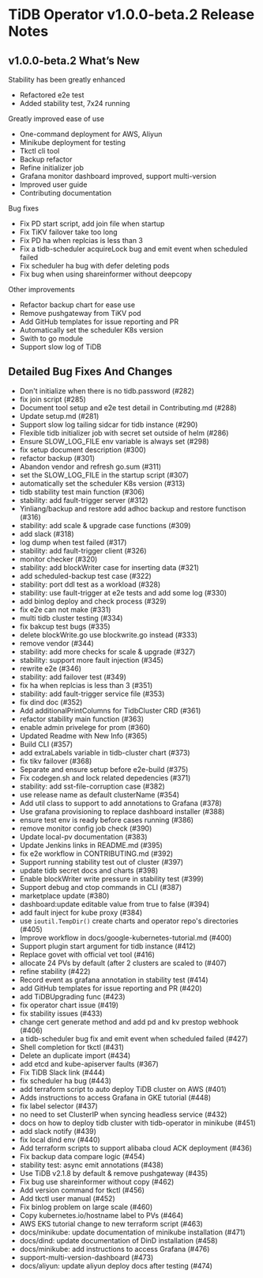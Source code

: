 # TiDB Operator v1.0.0-beta.2 Release Notes

## v1.0.0-beta.2 What’s New

Stability has been greatly enhanced
- Refactored e2e test
- Added stability test, 7x24 running

Greatly improved ease of use

- One-command deployment for AWS, Aliyun
- Minikube deployment for testing
- Tkctl cli tool
- Backup refactor
- Refine initializer job
- Grafana monitor dashboard improved, support multi-version
- Improved user guide
- Contributing documentation

Bug fixes

- Fix PD start script, add join file when startup
- Fix TiKV failover take too long
- Fix PD ha when replcias is less than 3
- Fix a tidb-scheduler acquireLock bug and emit event when scheduled failed
- Fix scheduler ha bug with defer deleting pods
- Fix bug when using shareinformer without deepcopy

Other improvements

- Refactor backup chart for ease use
- Remove pushgateway from TiKV pod
- Add GitHub templates for issue reporting and PR
- Automatically set the scheduler K8s version
- Swith to go module
- Support slow log of TiDB

## Detailed Bug Fixes And Changes

- Don't initialize when there is no tidb.password (#282)
- fix join script (#285)
- Document tool setup and e2e test detail in Contributing.md (#288)
- Update setup.md (#281)
- Support slow log tailing sidcar for tidb instance (#290)
- Flexible tidb initializer job with secret set outside of helm (#286)
- Ensure SLOW_LOG_FILE env variable is always set (#298)
- fix setup document description (#300)
- refactor backup (#301)
- Abandon vendor and refresh go.sum (#311)
- set the SLOW_LOG_FILE in the startup script (#307)
- automatically set the scheduler K8s version (#313)
- tidb stability test main function (#306)
- stability: add fault-trigger server (#312)
- Yinliang/backup and restore add adhoc backup and restore functison (#316)
- stability: add scale & upgrade case functions (#309)
- add slack (#318)
- log dump when test failed (#317)
- stability: add fault-trigger client (#326)
- monitor checker (#320)
- stability: add blockWriter case for inserting data (#321)
- add scheduled-backup test case (#322)
- stability: port ddl test as a workload (#328)
- stability: use fault-trigger at e2e tests and add some log (#330)
- add binlog deploy and check process (#329)
- fix e2e can not make (#331)
- multi tidb cluster testing (#334)
- fix bakcup test bugs (#335)
- delete blockWrite.go use blockwrite.go instead (#333)
- remove vendor (#344)
- stability: add more checks for scale & upgrade (#327)
- stability: support more fault injection (#345)
- rewrite e2e (#346)
- stability: add failover test (#349)
- fix ha when replcias is less than 3 (#351)
- stability: add fault-trigger service file (#353)
- fix dind doc (#352)
- Add additionalPrintColumns for TidbCluster CRD (#361)
- refactor stability main function (#363)
- enable admin privelege for prom (#360)
- Updated Readme with New Info (#365)
- Build CLI (#357)
- add extraLabels variable in tidb-cluster chart (#373)
- fix tikv failover (#368)
- Separate and ensure setup before e2e-build (#375)
- Fix codegen.sh and lock related depedencies (#371)
- stability: add sst-file-corruption case (#382)
- use release name as default clusterName (#354)
- Add util class to support to add annotations to Grafana (#378)
- Use grafana provisioning to replace dashboard installer (#388)
- ensure test env is ready before cases running (#386)
- remove monitor config job check (#390)
- Update local-pv documentation (#383)
- Update Jenkins links in README.md (#395)
- fix e2e workflow in CONTRIBUTING.md (#392)
- Support running stability test out of cluster (#397)
- update tidb secret docs and charts (#398)
- Enable blockWriter write pressure in stability test (#399)
- Support debug and ctop commands in CLI (#387)
- marketplace update (#380)
- dashboard:update editable value from true to false (#394)
- add fault inject for kube proxy (#384)
- use `ioutil.TempDir()` create charts and operator repo's directories (#405)
- Improve workflow in docs/google-kubernetes-tutorial.md (#400)
- Support plugin start argument for tidb instance (#412)
- Replace govet with official vet tool (#416)
- allocate 24 PVs by default (after 2 clusters are scaled to (#407)
- refine stability (#422)
- Record event as grafana annotation in stability test (#414)
- add GitHub templates for issue reporting and PR (#420)
- add TiDBUpgrading func (#423)
- fix operator chart issue (#419)
- fix stability issues (#433)
- change cert generate method and add pd and kv prestop webhook (#406)
- a tidb-scheduler bug fix and emit event when scheduled failed (#427)
- Shell completion for tkctl (#431)
- Delete an duplicate import (#434)
- add etcd and kube-apiserver faults (#367)
- Fix TiDB Slack link (#444)
- fix scheduler ha bug (#443)
- add terraform script to auto deploy TiDB cluster on AWS (#401)
- Adds instructions to access Grafana in GKE tutorial (#448)
- fix label selector (#437)
- no need to set ClusterIP when syncing headless service (#432)
- docs on how to deploy tidb cluster with tidb-operator in minikube (#451)
- add slack notify (#439)
- fix local dind env (#440)
- Add terraform scripts to support alibaba cloud ACK deployment (#436)
- Fix backup data compare logic (#454)
- stability test: async emit annotations (#438)
- Use TiDB v2.1.8 by default & remove pushgateway (#435)
- Fix bug use shareinformer without copy (#462)
- Add version command for tkctl (#456)
- Add tkctl user manual (#452)
- Fix binlog problem on large scale (#460)
- Copy kubernetes.io/hostname label to PVs (#464)
- AWS EKS tutorial change to new terraform script (#463)
- docs/minikube: update documentation of minikube installation (#471)
- docs/dind: update documentation of DinD installation (#458)
- docs/minikube: add instructions to access Grafana (#476)
- support-multi-version-dashboard (#473)
- docs/aliyun: update aliyun deploy docs after testing (#474)
